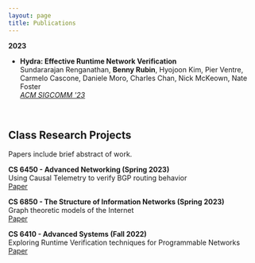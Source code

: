 ```yaml
---
layout: page
title: Publications
---
```


**2023**

- **Hydra: Effective Runtime Network Verification**  
  Sundararajan Renganathan, **Benny Rubin**, Hyojoon Kim, Pier Ventre, Carmelo Cascone, Daniele Moro, Charles Chan, Nick McKeown, Nate Foster<br>
  *[ACM SIGCOMM '23](https://dl.acm.org/doi/10.1145/3603269.3604856)*  

<br>

## Class Research Projects 

Papers include brief abstract of work.

**CS 6450 - Advanced Networking (Spring 2023)** <br>
Using Causal Telemetry to verify BGP routing behavior <br>
[Paper](./Causal_Telemetry_Paper.pdf)

**CS 6850 - The Structure of Information Networks (Spring 2023)** <br>
Graph theoretic models of the Internet <br>
[Paper](./CS_6850_Reaction_paper.pdf)

**CS 6410 - Advanced Systems (Fall 2022)** <br>
Exploring Runtime Verification techniques for Programmable Networks <br>
[Paper](./TPC_paper.pdf)
